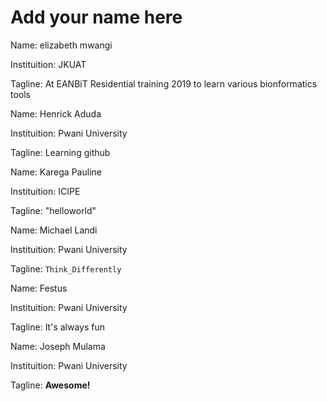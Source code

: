 # Add your name here


Name: elizabeth mwangi

Instituition: JKUAT

Tagline: At EANBiT Residential training 2019 to learn various bionformatics tools

Name: Henrick Aduda

Instituition: Pwani University

Tagline: Learning github


Name: Karega Pauline

Instituition: ICIPE

Tagline: "helloworld"

Name: Michael Landi 

Instituition: Pwani University 

Tagline: `Think_Differently`

Name: Festus 

Instituition: Pwani University

Tagline: It's always fun

Name: Joseph Mulama 

Instituition: Pwani University 

Tagline: **Awesome!**

